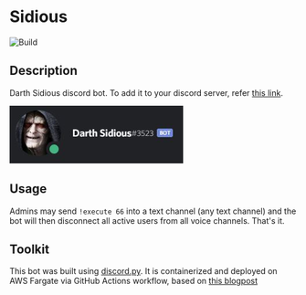 # Sidious

![Build](https://github.com/austinhrdt/sidious/workflows/Build/badge.svg)

## Description

Darth Sidious discord bot. To add it to your discord server, refer [this link](https://discordapp.com/oauth2/authorize?client_id=673260587710545928&scope=bot&permissions=19926016).

![Sheev](media/sidious.JPG)

## Usage

Admins may send `!execute 66` into a text channel (any text channel) and the bot will then disconnect all active users from all voice channels. That's it.

## Toolkit

This bot was built using [discord.py](https://github.com/Rapptz/discord.py). It is containerized and deployed on AWS Fargate via GitHub Actions workflow, based on [this blogpost](https://aws.amazon.com/blogs/opensource/github-actions-aws-fargate/)
